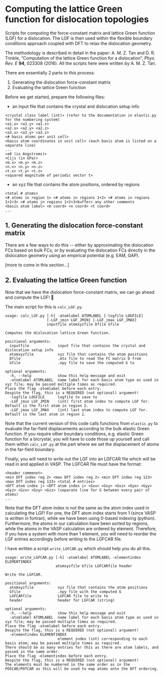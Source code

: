# Computing the lattice Green function for dislocation topologies

Scripts for computing the force-constant matrix and lattice Green function (LGF) for a dislocation. The LGF is then used within the flexible boundary conditions approach coupled with DFT to relax the dislocation geometry.

The methodology is described in detail in the paper: A. M. Z. Tan and D. R. Trinkle, “Computation of the lattice Green function for a dislocation”, *Phys. Rev. E* **94**, 023308 (2016). All the scripts here were written by A. M. Z. Tan. 

There are essentially 2 parts to this process:
1. Generating the dislocation force-constant matrix
2. Evaluating the lattice Green function

Before we get started, prepare the following files:
- an input file that contains the crystal and dislocation setup info
```
<crystal class label (int)> (refer to the documentation in elastic.py for the numbering system)
<a1.x> <a1.y> <a1.z>
<a2.x> <a2.y> <a2.z>
<a3.x> <a3.y> <a3.z>
<# basis atoms per unit cell>
<basis atom coordinates in unit cell> (each basis atom is listed on a separate line)
...
<a0 (in Angstroms)>
<Cijs (in GPa)>
<m.x> <m.y> <m.z>
<n.x> <n.y> <n.z>
<t.x> <t.y> <t.z>
<squared magnitude of periodic vector t>
```
- an xyz file that contains the atom positions, ordered by regions
```
<total # atoms>
<# atoms in region 1> <# atoms in regions 1+2> <# atoms in regions 1+2+3> <# atoms in regions 1+2+3+buffer> any other comments
<basis atom label> <m coord> <n coord> <t coord>
...
```


## 1. Generating the dislocation force-constant matrix

There are a few ways to do this -- either by approximating the dislocation FCs based on bulk FCs, or by evaluating the dislocation FCs directly in the dislocation geometry using an empirical potential (e.g. EAM, GAP).

[more to come in this section...]

## 2. Evaluating the lattice Green function

Now that we have the dislocation force-constant matrix, we can go ahead and compute the LGF! :tada:

The main script for this is `calc_LGF.py`.
```
usage: calc_LGF.py [-h] -atomlabel ATOMLABEL [-logfile LOGFILE]
                   [-LGF_jmin LGF_JMIN] [-LGF_jmax LGF_JMAX]
                   inputfile atomxyzfile Dfile Gfile

Computes the dislocation lattice Green function.

positional arguments:
  inputfile             input file that contains the crystal and dislocation setup info
  atomxyzfile           xyz file that contains the atom positions
  Dfile                 .mtx file to read the FC matrix D from
  Gfile                 .npy file to save the computed G to

optional arguments:
  -h, --help            show this help message and exit
  -atomlabel ATOMLABEL  name label for each basis atom type as used in xyz file; may be passed multiple times as required.
Place the flag -atomlabel before each entry.
Despite the flag, this is a REQUIRED (not optional) argument!
  -logfile LOGFILE      logfile to save to
  -LGF_jmin LGF_JMIN    (int) first atom index to compute LGF for. Default is the first atom in region 2.
  -LGF_jmax LGF_JMAX    (int) last atom index to compute LGF for. Default is the last atom in region 2.
```

Note that the current version of this code calls functions from `elastic.py` to evaluate the far-field displacements according to the bulk elastic Green function. If you require other boundary conditions, e.g. elastic Green function for a bicrystal, you will have to code those up yourself and call them within `calc_LGF.py` at the part where we set the displacement of atoms in the far-field boundary.

Finally, you will need to write out the LGF into an LGFCAR file which will be read in and applied in VASP. The LGFCAR file must have the format:
```
<header commenet>
<min DFT index reg 2> <max DFT index reg 2> <min DFT index reg 123> <max DFT index reg 123> <total # entries>
<DFT atom index j> <DFT atom index i> <Gxx> <Gxy> <Gxz> <Gyx> <Gyy> <Gyz> <Gzx> <Gzy> <Gzz> (separate line for G between every pair of atoms)
...
```
Note that the DFT atom index is not the same as the atom index used in calculating the LGF! For one, the DFT atom index starts from 1 (since VASP is written in fortran), while we have been using 0-based indexing (python). Furthermore, the atoms in our calculation have been sorted by regions, while the atoms in the VASP calculation are ordered by element. Therefore, if you have a system with more than 1 element, you will need to reorder the LGF entries accordingly before writing to the LGFCAR file.

I have written a script `write_LGFCAR.py` which *should* help you do all this.
```
usage: write_LGFCAR.py [-h] -atomlabel ATOMLABEL -elementindex ELEMENTINDEX
                       atomxyzfile Gfile LGFCARfile header

Write the LGFCAR.

positional arguments:
  atomxyzfile           xyz file that contains the atom positions
  Gfile                 .npy file with the computed G
  LGFCARfile            LGFCAR file to write to
  header                header for LGFCAR (string)

optional arguments:
  -h, --help            show this help message and exit
  -atomlabel ATOMLABEL  name label for each basis atom type as used in xyz file; may be passed multiple times as required.
Place the flag -atomlabel before each entry.
Despite the flag, this is a REQUIRED (not optional) argument!
  -elementindex ELEMENTINDEX
                        element index (int) corresponding to each basis atom; may be passed multiple times as required.
There should be as many entries for this as there are atom labels, and passed in the same order.
Place the flag -elementindex before each entry.
Despite the flag, this is a REQUIRED (not optional) argument!
The elements must be numbered in the same order as in the POSCAR/POTCAR as this will be used to map atoms onto the DFT ordering.
```



